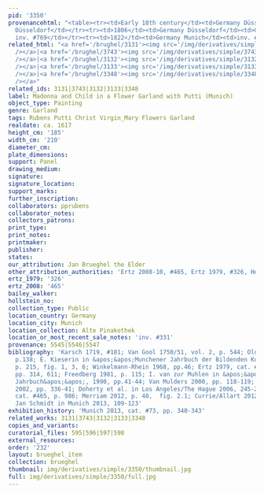 ```yaml
---
pid: '3350'
provenancehtml: "<table><tr><td>Early 18th century</td><td>Germany Düsseldorf</td><td>Galerie
  Düsseldorf</td></tr><tr><td>1806</td><td>Germany Düsseldorf</td><td>Galerie Düsseldorf
  inv. #769</td></tr><tr><td>1822</td><td>Germany Munich</td><td>inv. #661</td></tr></table>"
related_html: "<a href='/brughel/3131'><img src='/img/derivatives/simple/3131/thumbnail.jpg'
  /></a>|<a href='/brughel/3743'><img src='/img/derivatives/simple/3743/thumbnail.jpg'
  /></a>|<a href='/brughel/3132'><img src='/img/derivatives/simple/3132/thumbnail.jpg'
  /></a>|<a href='/brughel/3133'><img src='/img/derivatives/simple/3133/thumbnail.jpg'
  /></a>|<a href='/brughel/3348'><img src='/img/derivatives/simple/3348/thumbnail.jpg'
  /></a>"
related_ids: 3131|3743|3132|3133|3348
label: Madonna and Child in a Flower Garland with Putti (Munich)
object_type: Painting
genre: Garland
tags: Rubens Putti Christ Virgin_Mary Flowers Garland
realdate: ca. 1617
height_cm: '185'
width_cm: '210'
diameter_cm:
plate_dimensions:
support: Panel
drawing_medium:
signature:
signature_location:
support_marks:
further_inscription:
collaborators: pprubens
collaborator_notes:
collectors_patrons:
print_type:
print_notes:
printmaker:
publisher:
states:
our_attribution: Jan Brueghel the Elder
other_attribution_authorities: 'Ertz 2008-10, #465, Ertz 1979, #326, Honig database'
ertz_1979: '326'
ertz_2008: '465'
bailey_walker:
hollstein_no:
collection_type: Public
location_country: Germany
location_city: Munich
location_collection: Alte Pinakothek
location_or_most_recent_sale_notes: 'inv. #331'
provenance: 5545|5546|5547
bibliography: 'Karsch 1719, #181; Van Gool 1750/51, vol. 2, p. 544; Oldenbourg 1921,
  p.138; E. Kieserin in &apos;&apos;Munchener Jahrbuch der Bildenden Kunst&apos;&apos;,  1950,
  p. 215, fig. 1, 3, 6; Winkelmann-Rhein 1968, pp.46; Ertz 1979, cat. #326, fig. 385,
  pp. 314, 611; Freedberg 1981, p. 115; I. van zur Muhlen in &apos;&apos;Munchener
  Jahrbuch&apos;&apos;, 1990, pp.41-44; Van Mulders 2000, pp. 118-119; Renger/Denk
  2002, pp. 336-41; Doherty et al. in Los Angeles/The Hague 2006, 245-246; Ertz 2008-10,
  cat. #465, p. 986; Merriam 2012, p. 48,  fig. 2.1; Currie/Allart 2012, pp. 250;
  Jan Schmidt in Munich 2013, 109-123'
exhibition_history: 'Munich 2013, cat. #73, pp. 340-343'
related_works: 3131|3743|3132|3133|3348
copies_and_variants:
curatorial_files: 595|596|597|598
external_resources:
order: '232'
layout: brueghel_item
collection: brueghel
thumbnail: img/derivatives/simple/3350/thumbnail.jpg
full: img/derivatives/simple/3350/full.jpg
---
```

